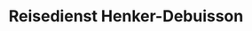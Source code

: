 ---
title: "Reisedienst Henker-Debuisson"
url: /bad-lippspringe/reisedienst-henker-debuisson/
shop: Reisebüro
---